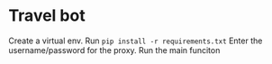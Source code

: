 # Travel bot
Create a virtual env.
Run `pip install -r requirements.txt`
Enter the username/password for the proxy.
Run the main funciton
